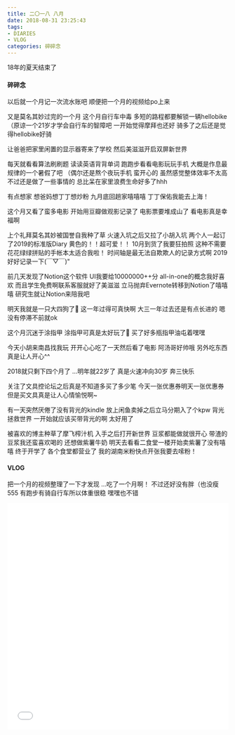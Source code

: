 ```yaml
---
title: 二〇一八 八月
date: 2018-08-31 23:25:43
tags: 
- DIARIES
- VLOG
categories: 碎碎念
---
```

18年的夏天结束了
<!--more-->
#### 碎碎念

以后就一个月记一次流水账吧
顺便把一个月的视频给po上来

又是莫名其妙过完的一个月
这个月自行车中毒 
多短的路程都要解锁一辆hellobike
（原谅一个21岁才学会自行车的智障吧
一开始觉得摩拜也还好
骑多了之后还是觉得hellobike好骑

让爸爸把家里闲置的显示器寄来了学校
然后美滋滋开启双屏新世界

每天就看看算法刷刷题
读读英语背背单词
跑跑步看看电影玩玩手机
大概是作息最规律的一个暑假了吧
（偶尔还是熬个夜玩手机
蛮开心的
虽然感觉整体效率不太高
不过还是做了一些事情的
总比呆在家里浪费生命好多了hhh

有点想家
想爸妈想丁丁想炒粉
九月底回趟家嘻嘻嘻
丁丁保佑我能去上海！

这个月又看了蛮多电影
开始用豆瓣做观影记录了
电影票要堆成山了
看电影真是幸福啊

上个礼拜莫名其妙被国誉自我种了草
火速入坑之后又拉了小胡入坑
两个人一起订了2019的标准版Diary
黄色的！！超可爱！！
10月到货了我要狂拍照
这种不需要花花绿绿拼贴的手帐本太适合我啦！
时间轴是最无法自欺欺人的记录方式啊
2019好好记录一下(￣▽￣)"

前几天发现了Notion这个软件
UI我要给10000000++分
all-in-one的概念我好喜欢
而且学生免费啊联系客服就好了美滋滋
立马抛弃Evernote转移到Notion了嘻嘻嘻
研究生就让Notion来陪我吧

明天我就是一只大四狗了🐶
这一年过得可真快啊
大三一年过去还是有点长进的
嗯没有停滞不前就ok

这个月沉迷于涂指甲
涂指甲可真是太好玩了💅
买了好多瓶指甲油屯着嘿嘿

今天小胡来南昌找我玩
开开心心吃了一天然后看了电影
阿汤哥好帅哦
另外吃东西真是让人开心^^

2018就只剩下四个月了
...明年就22岁了
真是火速冲向30岁
奔三快乐

关注了文具控论坛之后真是不知道多买了多少笔
今天一张优惠券明天一张优惠券
但是买文具真是让人心情愉悦啊~

有一天突然厌倦了没有背光的kindle
放上闲鱼卖掉之后立马分期入了个kpw
背光拯救世界
一开始就应该买带背光的啊 太好用了

被喜欢的博主种草了摩飞榨汁机
入手之后打开新世界
豆浆都能做就很开心
带渣的豆浆我还蛮喜欢喝的
还想做紫薯牛奶
明天去看看二食堂一楼开始卖紫薯了没有嘻嘻
终于开学了 各个食堂都营业了
我的湖南米粉快点开张我要去嗦粉！

#### VLOG

把一个月的视频整理了一下才发现
...吃了一个月啊！
不过还好没有胖（也没瘦555
有跑步有骑自行车所以体重很稳
嘿嘿也不错

<iframe src="//player.bilibili.com/player.html?aid=35639846&cid=62506092&page=1" scrolling="no" border="0" frameborder="no" framespacing="0" allowfullscreen="true" width="100%" height="515"> </iframe>

